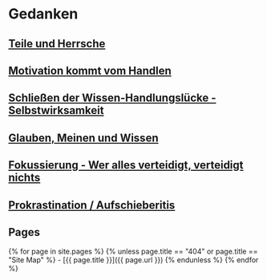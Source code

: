 # Gedanken

## [Teile und Herrsche](pages/teile-und-hersche)

## [Motivation kommt vom Handlen](pages/motivation-vom-handlen)

## [Schließen der Wissen-Handlungslücke - Selbstwirksamkeit](pages/selbstwirksamkeit)

## [Glauben, Meinen und Wissen](pages/glauben-meinen-wissen)

## [Fokussierung - Wer alles verteidigt, verteidigt nichts](pages/fokussierung)

## [Prokrastination / Aufschieberitis](pages/prokrastination)

## Pages

{% for page in site.pages %}
  {% unless page.title == "404" or page.title == "Site Map" %}
    - [{{ page.title }}]({{ page.url }})
  {% endunless %}
{% endfor %}
